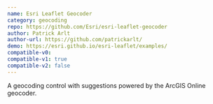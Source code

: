 ```yaml
---
name: Esri Leaflet Geocoder
category: geocoding
repo: https://github.com/Esri/esri-leaflet-geocoder
author: Patrick Arlt
author-url: https://github.com/patrickarlt/
demo: https://esri.github.io/esri-leaflet/examples/
compatible-v0:
compatible-v1: true
compatible-v2: false
---
```


A geocoding control with suggestions powered by the ArcGIS Online geocoder.
